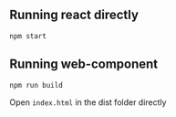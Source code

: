 ## Running react directly
`npm start`

## Running web-component
`npm run build`

Open `index.html` in the dist folder directly
